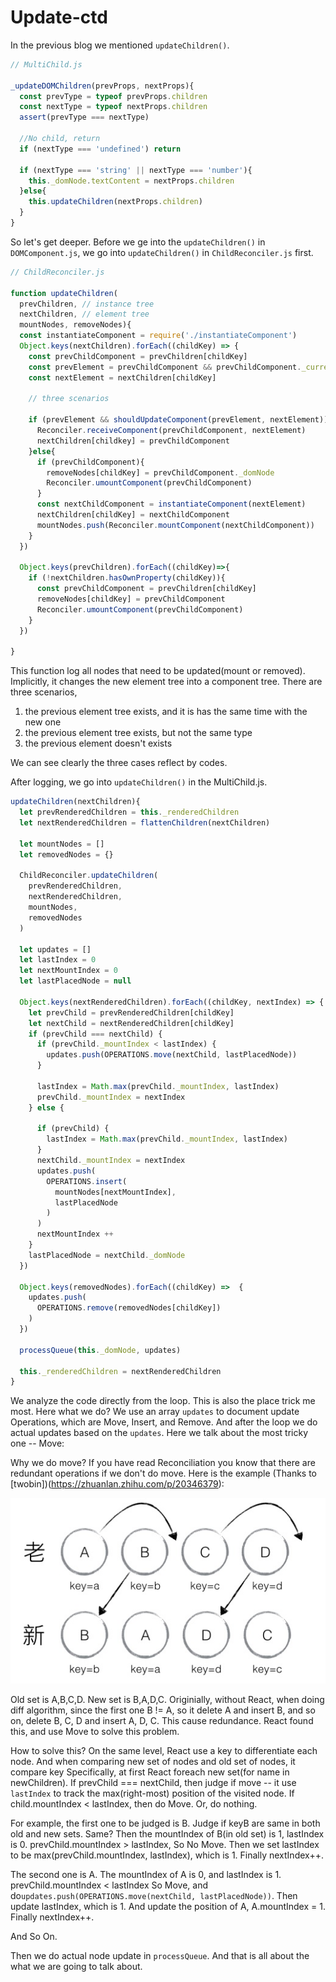 # Update-ctd

In the previous blog we mentioned `updateChildren()`.

```js
// MultiChild.js

_updateDOMChildren(prevProps, nextProps){
  const prevType = typeof prevProps.children
  const nextType = typeof nextProps.children
  assert(prevType === nextType)

  //No child, return
  if (nextType === 'undefined') return
  
  if (nextType === 'string' || nextType === 'number'){
    this._domNode.textContent = nextProps.children
  }else{
    this.updateChildren(nextProps.children)
  }
}
```

So let's get deeper. Before we ge into the `updateChildren()` in `DOMComponent.js`, we go into `updateChildren()` in `ChildReconciler.js` first.

```js
// ChildReconciler.js

function updateChildren(
  prevChildren, // instance tree
  nextChildren, // element tree
  mountNodes, removeNodes){
  const instantiateComponent = require('./instantiateComponent')
  Object.keys(nextChildren).forEach((childKey) => {
    const prevChildComponent = prevChildren[childKey]
    const prevElement = prevChildComponent && prevChildComponent._currentElement
    const nextElement = nextChildren[childKey]

    // three scenarios

    if (prevElement && shouldUpdateComponent(prevElement, nextElement)){
      Reconciler.receiveComponent(prevChildComponent, nextElement)
      nextChildren[childkey] = prevChildComponent
    }else{
      if (prevChildComponent){
        removeNodes[childKey] = prevChildComponent._domNode
        Reconciler.umountComponent(prevChildComponent)
      }
      const nextChildComponent = instantiateComponent(nextElement)
      nextChildren[childKey] = nextChildComponent
      mountNodes.push(Reconciler.mountComponent(nextChildComponent))
    }
  })

  Object.keys(prevChildren).forEach((childKey)=>{
    if (!nextChildren.hasOwnProperty(childKey)){
      const prevChildComponent = prevChildren[childKey]
      removeNodes[childKey] = prevChildComponent
      Reconciler.umountComponent(prevChildComponent)
    }
  })

}
```
This function log all nodes that need to be updated(mount or removed). Implicitly, it changes the new element tree into a component tree. There are three scenarios,

1. the previous element tree exists, and it is has the same time with the new one
2. the previous element tree exists, but not the same type
3. the previous element doesn't exists

We can see clearly the three cases reflect by codes.

After logging, we go into `updateChildren()` in the MultiChild.js.

```js
updateChildren(nextChildren){
  let prevRenderedChildren = this._renderedChildren
  let nextRenderedChildren = flattenChildren(nextChildren)
  
  let mountNodes = []
  let removedNodes = {}
  
  ChildReconciler.updateChildren(
    prevRenderedChildren,
    nextRenderedChildren,
    mountNodes,
    removedNodes
  )
  
  let updates = []
  let lastIndex = 0
  let nextMountIndex = 0
  let lastPlacedNode = null
  
  Object.keys(nextRenderedChildren).forEach((childKey, nextIndex) => {
    let prevChild = prevRenderedChildren[childKey]
    let nextChild = nextRenderedChildren[childKey]
    if (prevChild === nextChild) {
      if (prevChild._mountIndex < lastIndex) {
        updates.push(OPERATIONS.move(nextChild, lastPlacedNode))
      }

      lastIndex = Math.max(prevChild._mountIndex, lastIndex)
      prevChild._mountIndex = nextIndex
    } else {

      if (prevChild) {
        lastIndex = Math.max(prevChild._mountIndex, lastIndex)
      }
      nextChild._mountIndex = nextIndex
      updates.push(
        OPERATIONS.insert(
          mountNodes[nextMountIndex],
          lastPlacedNode
        )
      )
      nextMountIndex ++
    }
    lastPlacedNode = nextChild._domNode
  })

  Object.keys(removedNodes).forEach((childKey) =>  {
    updates.push(
      OPERATIONS.remove(removedNodes[childKey])
    )
  })
  
  processQueue(this._domNode, updates)

  this._renderedChildren = nextRenderedChildren
}
```
We analyze the code directly from the loop. This is also the place trick me most. Here what we do? We use an array `updates` to document update Operations, which are Move, Insert, and Remove. And after the loop we do actual updates based on the `updates`. Here we talk about the most tricky one -- Move:

Why we do move? If you have read Reconciliation you know that there are redundant operations if we don't do move. Here is the example (Thanks to [twobin])(https://zhuanlan.zhihu.com/p/20346379):

![move.jpg](move.jpg)

Old set is A,B,C,D. New set is B,A,D,C. Originially, without React, when doing diff algorithm, since the first one B != A, so it delete A and insert B, and so on, delete B, C, D and insert A, D, C. This cause redundance. React found this, and use Move to solve this problem.

How to solve this? On the same level, React use a key to differentiate each node. And when comparing new set of nodes and old set of nodes, it compare key Specifically, at first React foreach new set(for name in newChildren). If prevChild === nextChild, then judge if move -- it use `lastIndex` to track the max(right-most) position of the visited node. If child.mountIndex < lastIndex, then do Move. Or, do nothing. 

For example, the first one to be judged is B. Judge if keyB are same in both old and new sets. Same? Then the mountIndex of B(in old set) is 1, lastIndex is 0. prevChild.mountIndex > lastIndex, So No Move. Then we set lastIndex to be max(prevChild.mountIndex, lastIndex), which is 1. Finally nextIndex++.

The second one is A. The mountIndex of A is 0, and lastIndex is 1. prevChild.mountIndex < lastIndex So Move, and do`updates.push(OPERATIONS.move(nextChild, lastPlacedNode))`. Then update lastIndex, which is 1. And update the position of A, A.mountIndex = 1. Finally nextIndex++.

And So On.

Then we do actual node update in `processQueue`. And that is all about the what we are going to talk about.